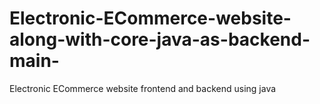 # Electronic-ECommerce-website-along-with-core-java-as-backend-main-
Electronic ECommerce website frontend and backend using java
